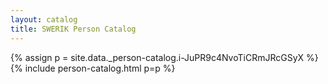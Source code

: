 ```yaml
---
layout: catalog
title: SWERIK Person Catalog
---
```

{% assign p = site.data._person-catalog.i-JuPR9c4NvoTiCRmJRcGSyX %}
{% include person-catalog.html p=p %}

